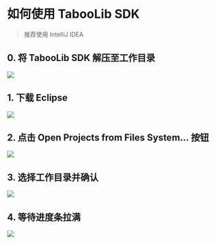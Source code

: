 # 如何使用 TabooLib SDK
> 推荐使用 IntelliJ IDEA

## 0. 将 TabooLib SDK 解压至工作目录
<a href="https://sm.ms/image/Ws81btZOKB9LEn5" target="_blank"><img src="https://i.loli.net/2019/09/02/Ws81btZOKB9LEn5.png" ></a>

## 1. 下载 Eclipse
<a href="https://sm.ms/image/aQp6SAhCRL4PxJM" target="_blank"><img src="https://i.loli.net/2019/09/02/aQp6SAhCRL4PxJM.png" ></a>

## 2. 点击 Open Projects from Files System... 按钮
<a href="https://sm.ms/image/2vT4jscgFmqib1E" target="_blank"><img src="https://i.loli.net/2019/09/02/2vT4jscgFmqib1E.png" ></a>

## 3. 选择工作目录并确认
<a href="https://sm.ms/image/8CDZ7juXfoc2gOm" target="_blank"><img src="https://i.loli.net/2019/09/02/8CDZ7juXfoc2gOm.png" ></a>

## 4. 等待进度条拉满
<a href="https://sm.ms/image/MtvdgCYhIfoEmKj" target="_blank"><img src="https://i.loli.net/2019/09/02/MtvdgCYhIfoEmKj.png" ></a>

